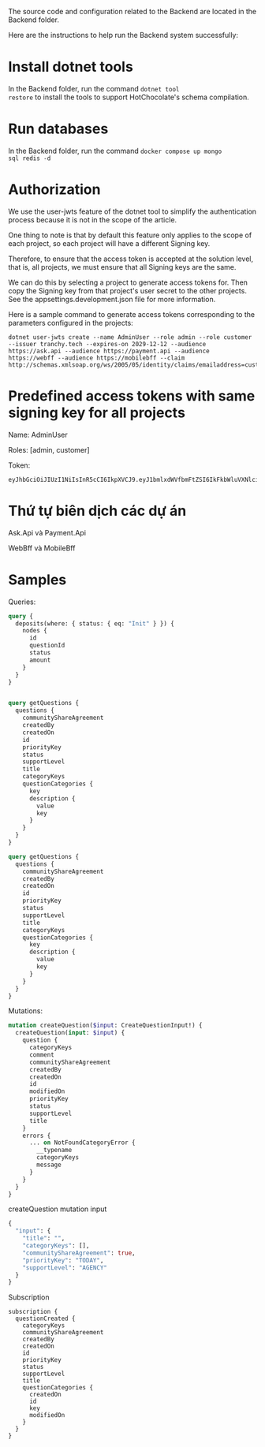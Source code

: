 The source code and configuration related to the Backend are located in the Backend folder.

Here are the instructions to help run the Backend system successfully:

# Install dotnet tools
In the Backend folder, run the command <code>dotnet tool restore</code> to install the tools to support HotChocolate's schema compilation.

# Run databases
In the Backend folder, run the command <code>docker compose up mongo sql redis -d</code>
# Authorization
We use the user-jwts feature of the dotnet tool to simplify the authentication process because it is not in the scope of the article.

One thing to note is that by default this feature only applies to the scope of each project, so each project will have a different Signing key.

Therefore, to ensure that the access token is accepted at the solution level, that is, all projects, we must ensure that all Signing keys are the same.

We can do this by selecting a project to generate access tokens for. Then copy the Signing key from that project's user secret to the other projects. See the appsettings.development.json file for more information.

Here is a sample command to generate access tokens corresponding to the parameters configured in the projects:

```shell
dotnet user-jwts create --name AdminUser --role admin --role customer --issuer tranchy.tech --expires-on 2029-12-12 --audience https://ask.api --audience https://payment.api --audience https://webff --audience https://mobilebff --claim http://schemas.xmlsoap.org/ws/2005/05/identity/claims/emailaddress=customer1@example.com
```

# Predefined access tokens with same signing key for all projects
Name: 
AdminUser

Roles: 
[admin, customer]

Token: 
```text
eyJhbGciOiJIUzI1NiIsInR5cCI6IkpXVCJ9.eyJ1bmlxdWVfbmFtZSI6IkFkbWluVXNlciIsInN1YiI6IkFkbWluVXNlciIsImp0aSI6IjQwYWYwOTk1Iiwicm9sZSI6WyJhZG1pbiIsImN1c3RvbWVyIl0sImVtYWlsIjoiY3VzdG9tZXIxQGV4YW1wbGUuY29tIiwiYXVkIjpbImh0dHBzOi8vYXNrLmFwaSIsImh0dHBzOi8vcGF5bWVudC5hcGkiLCJodHRwczovL3dlYmZmIiwiaHR0cHM6Ly9tb2JpbGViZmYiXSwibmJmIjoxNzIxNjM5MTY5LCJleHAiOjE4OTE3MjgwMDAsImlhdCI6MTcyMTYzOTE2OSwiaXNzIjoidHJhbmNoeS50ZWNoIn0.ZWQQx7mYJSzDF894XrUCZXIHCZkhAWJAQx6t91D2YqE</code>
```
# Thứ tự biên dịch các dự án
Ask.Api và Payment.Api

WebBff và MobileBff
# Samples
Queries:
```graphql
query {
  deposits(where: { status: { eq: "Init" } }) {
    nodes {
      id
      questionId
      status
      amount
    }
  }
}
```
```graphql

query getQuestions {
  questions {
    communityShareAgreement
    createdBy
    createdOn
    id
    priorityKey
    status
    supportLevel
    title
    categoryKeys
    questionCategories {
      key
      description {
        value
        key
      }
    }
  }
}
```
```graphql
query getQuestions {
  questions {
    communityShareAgreement
    createdBy
    createdOn
    id
    priorityKey
    status
    supportLevel
    title
    categoryKeys
    questionCategories {
      key
      description {
        value
        key
      }
    }
  }
}
```
Mutations:
```graphql
mutation createQuestion($input: CreateQuestionInput!) {
  createQuestion(input: $input) {
    question {
      categoryKeys
      comment
      communityShareAgreement
      createdBy
      createdOn
      id
      modifiedOn
      priorityKey
      status
      supportLevel
      title
    }
    errors {
      ... on NotFoundCategoryError {
        __typename
        categoryKeys
        message
      }
    }
  }
}
```
createQuestion mutation input
```graphql
{
  "input": {
    "title": "",
    "categoryKeys": [],
    "communityShareAgreement": true,
    "priorityKey": "TODAY",
    "supportLevel": "AGENCY"
  }
}
```
Subscription
```grahql
subscription {
  questionCreated {
    categoryKeys
    communityShareAgreement
    createdBy
    createdOn
    id
    priorityKey
    status
    supportLevel
    title
    questionCategories {
      createdOn
      id
      key
      modifiedOn
    }
  }
}
```